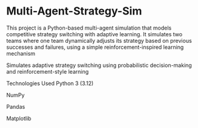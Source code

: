 # Multi-Agent-Strategy-Sim
This project is a Python-based multi-agent simulation that models competitive strategy switching with adaptive learning. It simulates two teams where one team dynamically adjusts its strategy based on previous successes and failures, using a simple reinforcement-inspired learning mechanism

Simulates adaptive strategy switching using probabilistic decision-making and reinforcement-style learning

Technologies Used
Python 3 (3.12)

NumPy

Pandas

Matplotlib

